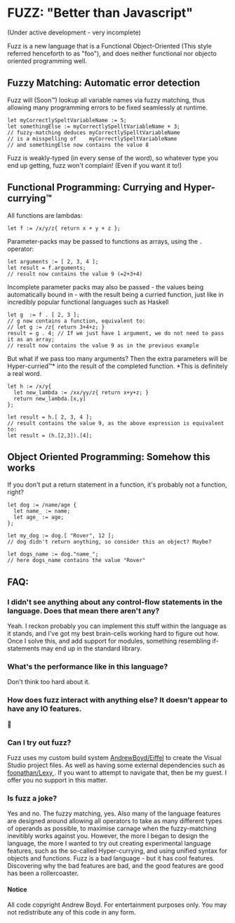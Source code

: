# FUZZ: "Better than Javascript"

(Under active development - very incomplete)

Fuzz is a new language that is a Functional Object-Oriented (This style referred henceforth to as "foo"), and does neither functional nor objecto oriented programming well.

## Fuzzy Matching: Automatic error detection

Fuzz will (Soon™) lookup all variable names via fuzzy matching, thus allowing many programming errors to be fixed seamlessly at runtime.

```
let myCorrectlySpeltVariableName := 5;
let somethingElse := myCorrectlySpelltVariableName + 3;
// fuzzy-matching deduces myCorrectlySpelltVariableName 
// is a misspelling of    myCorrectlySpeltVariableName 
// and somethingElse now contains the value 8
```

Fuzz is weakly-typed (in every sense of the word), so whatever type you end up getting, fuzz won't complain! (Even if you want it to!)

## Functional Programming: Currying and Hyper-currying™

All functions are lambdas:
```
let f := /x/y/z{ return x + y + z };
```

Parameter-packs may be passed to functions as arrays, using the `.` operator:
```
let arguments := [ 2, 3, 4 ];
let result = f.arguments;
// result now contains the value 9 (=2+3+4)
```

Incomplete parameter packs may also be passed - the values being automatically bound in - with the result being a curried function, just like in incredibly popular functional languages such as Haskell
```
let g  := f . [ 2, 3 ];
// g now contains a function, equivalent to:
// let g := /z{ return 3+4+z; }
result = g . 4; // If we just have 1 argument, we do not need to pass it as an array;
// result now contains the value 9 as in the previous example
```

But what if we pass too many arguments? Then the extra parameters will be Hyper-curried™* into the result of the completed function.
*This is definitely a real word.

```
let h := /x/y{ 
  let new_lambda := /xx/yy/z{ return x+y+z; }
  return new_lambda.[x,y]
};

let result = h.[ 2, 3, 4 ];
// result contains the value 9, as the above expression is equivalent to:
let result = (h.[2,3]).[4];
```

## Object Oriented Programming: Somehow this works

If you don't put a return statement in a function, it's probably not a function, right?

```
let dog := /name/age {
  let name_ := name;
  let age_ := age;
};

let my_dog := dog.[ "Rover", 12 ];
// dog didn't return anything, so consider this an object? Maybe?

let dogs_name := dog."name_";
// here dogs_name contains the value "Rover"
```

## FAQ:
### I didn't see anything about any control-flow statements in the language. Does that mean there aren't any?
Yeah. I reckon probably you can implement this stuff within the language as it stands, and I've got my best brain-cells working hard to figure out how. Once I solve this, and add support for modules, something resembling if-statements may end up in the standard library.

### What's the performance like in this language?
Don't think too hard about it.

### How does fuzz interact with anything else? It doesn't appear to have any IO features.
🤷

### Can I try out fuzz?
Fuzz uses my custom build system [AndrewBoyd/Eiffel]() to create the Visual Studio project files. As well as having some external dependencies such as [foonathan/Lexy
](https://github.com/foonathan/lexy). If you want to attempt to navigate that, then be my guest. I offer you no support in this matter. 

### Is fuzz a joke?
Yes and no. The fuzzy matching, yes. Also many of the language features are designed around allowing all operators to take as many different types of operands as possible, to maximise carnage when the fuzzy-matching inevitibly works against you.
However, the more I began to design the language, the more I wanted to try out creating experimental language features, such as the so-called Hyper-currying, and using unified syntax for objects and functions. 
Fuzz is a bad language - but it has cool features. Discovering why the bad features are bad, and the good features are good has been a rollercoaster.

#### Notice
All code copyright Andrew Boyd. For entertainment purposes only. You may not redistribute any of this code in any form.
